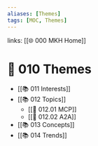 ```yaml
---
aliases: [Themes]
tags: [MOC, Themes]
---
```

links: [[🌐 000 MKH Home]]

# 📖 010 Themes
- [[📚 011 Interests]]
- [[📚 012 Topics]]
	- [[📗 012.01 MCP]]
	- [[📗 012.02  A2A]]
- [[📚 013 Concepts]]
- [[📚 014 Trends]]
